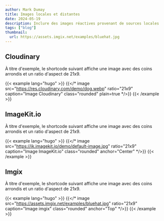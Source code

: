 ```yaml
---
author: Mark Dumay
title: Images locales et distantes
date: 2024-05-19
description: Inclure des images réactives provenant de sources locales et de certains fournisseurs de CDN d'images.
tags: ["blog"]
thumbnail:
  url: https://assets.imgix.net/examples/bluehat.jpg
---
```


## Cloudinary

À titre d'exemple, le shortcode suivant affiche une image avec des coins arrondis et un ratio d'aspect de 21x9.

<!-- markdownlint-disable MD037 -->
{{< example lang="hugo" >}}
{{</* image src="https://res.cloudinary.com/demo/dog.webp"
    ratio="21x9" caption="Image Cloudinary" class="rounded" plain=true */>}}
{{< /example >}}
<!-- markdownlint-enable MD037 -->

## ImageKit.io

À titre d'exemple, le shortcode suivant affiche une image avec des coins arrondis et un ratio d'aspect de 21x9.

<!-- markdownlint-disable MD037 -->
{{< example lang="hugo" >}}
{{</* image src="https://ik.imagekit.io/demo/default-image.jpg"
    ratio="21x9" caption="Image ImageKit.io" class="rounded" anchor="Center" */>}}
{{< /example >}}
<!-- markdownlint-enable MD037 -->

## Imgix

À titre d'exemple, le shortcode suivant affiche une image avec des coins arrondis et un ratio d'aspect de 21x9.

<!-- markdownlint-disable MD037 -->
{{< example lang="hugo" >}}
{{</* image src="https://assets.imgix.net/examples/bluehat.jpg"
    ratio="21x9" caption="Image imgix" class="rounded" anchor="Top" */>}}
{{< /example >}}
<!-- markdownlint-enable MD037 -->
